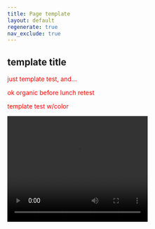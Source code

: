 ```yaml
---
title: Page template
layout: default
regenerate: true
nav_exclude: true
---
```




<style>  

p {color:  red;}  
</style>  



## template title

just template test,  and...  

ok organic before lunch retest

<p>template test w/color</p>
<p>
<video width="320" height="240" controls>
<source src="../oahuv1/images/kaala.webm" type="video/webm">
  Your browser does not support the video tag.
</video>
</p>
<!--stackedit_data:
eyJoaXN0b3J5IjpbLTExMTYyMTk1OTQsNjQzNzU3NjkzLC0xMj
UyMjExMDA4XX0=
-->